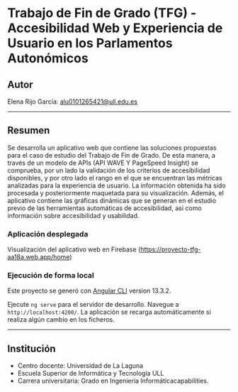 # Trabajo de Fin de Grado (TFG) - Accesibilidad Web y Experiencia de Usuario en los Parlamentos Autonómicos

## Autor

Elena Rijo García: <alu0101265421@ull.edu.es>

---

## Resumen

Se desarrolla un aplicativo web que contiene las soluciones propuestas para el caso de estudio del Trabajo de Fin de Grado. De esta manera, a través de un modelo de APIs (API WAVE Y PageSpeed Insight) se comprueba, por un lado la validación de los criterios de accesibilidad disponibles, y por otro lado el rango en el que se encuentran las métricas analizadas para la experiencia de usuario. La información obtenida ha sido procesada y posteriormente maquetada para su visualización. Además, el aplicativo contiene las gráficas dinámicas que se generan en el estudio previo de las herramientas automáticas de accesibilidad, así como información sobre accesibilidad y usabilidad.

### Aplicación desplegada

Visualización del aplicativo web en Firebase (https://proyecto-tfg-aa18a.web.app/home)

### Ejecución de forma local

Este proyecto se generó con [Angular CLI](https://github.com/angular/angular-cli) version 13.3.2.

Ejecute `ng serve` para el servidor de desarrollo. Navegue a `http://localhost:4200/`. La aplicación se recarga automáticamente si realiza algún cambio en los ficheros.

---

## Institución

- Centro docente: Universidad de La Laguna
- Escuela Superior de Informática y Tecnología ULL
- Carrera universitaria: Grado en Ingeniería Informáticacapabilities.
